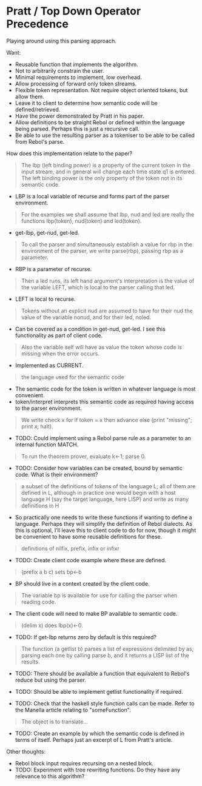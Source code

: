 Pratt / Top Down Operator Precedence
====================================

Playing around using this parsing approach.

Want:

* Reusable function that implements the algorithm.
* Not to arbitrarily constrain the user.
* Minimal requirements to implement, low overhead.
* Allow processing of forward only token streams.
* Flexible token representation. Not require object oriented tokens, but allow them.
* Leave it to client to determine how semantic code will be defined/retrieved.
* Have the power demonstrated by Pratt in his paper.
* Allow definitions to be straight Rebol or defined within the language being parsed. Perhaps this is just a recursive call.
* Be able to use the resulting parser as a tokeniser to be able to be called from Rebol's parse.


How does this implementation relate to the paper?

> The lbp (left binding power) is a property of the current token in the input stream,
and in general will change each time state q1 is entered.
The left binding power is the only property of the token not in its semantic code.

* LBP is a local variable of recurse and forms part of the parser environment.

> For the examples we shall assume that lbp, nud and led are really the functions lbp(token), nud(token) and led(token).

* get-lbp, get-nud, get-led.

> To call the parser and simultaneously establish a value for rbp in the environment of the parser,
we write parse(rbp), passing rbp as a parameter.

* RBP is a parameter of recurse. 

> Then a led runs, its left hand argument's interpretation is the value of the variable LEFT,
which is local to the parser calling that led.

* LEFT is local to recurse.

> Tokens without an explicit nud are assumed to have for their nud the value of the variable nonud,
and for their led, noled.

* Can be covered as a condition in get-nud, get-led. I see this functionality as part of client code.

> Also the variable self will have as value the token whose code is missing when the error occurs.

* Implemented as CURRENT.

> the language used for the semantic code

* The semantic code for the token is written in whatever language is most convenient.
* token/interpret interprets this semantic code as required having access to the parser environment.

> We write check x for if token = x then advance else (print "missing"; print x; halt).

* TODO: Could implement using a Rebol parse rule as a parameter to an internal function MATCH.

> To run the theorem prover, evaluate k←1; parse 0.

* TODO: Consider how variables can be created, bound by semantic code. What is their environment?

> a subset of the definitions of tokens of the language L; all of them are defined in L,
although in practice one would begin with a host language H (say the target language, here LISP)
and write as many definitions in H

* So practically one needs to write these functions if wanting to define a language. Perhaps they will
simplify the definition of Rebol dialects. As this is optional, I'll leave this to client code to do for now,
though it might be convenient to have some reusable definitions for these.

> definitions of nilfix, prefix, infix or infixr 

* TODO: Create client code example where these are defined.

> (prefix a b c) sets bp←b

* BP should live in a context created by the client code.

> The variable bp is available for use for calling the parser when reading code.

* The client code will need to make BP available to semantic code.

> (delim x) does lbp(x)←0.

* TODO: If get-lbp returns zero by default is this required?

>  The function (a getlist b) parses a list of expressions delimited by as,
parsing each one by calling parse b, and it returns a LISP list of the results.

* TODO: There should be available a function that equivalent to Rebol's reduce but using the parser.

* TODO: Should be able to implement getlist functionality if required.

* TODO: Check that the haskell style function calls can be made. Refer to the Manella article relating to "someFunction".

> The object is to translate...

* TODO: Create an example by which the semantic code is defined in terms of itself. Perhaps just an excerpt of L
from Pratt's article.

Other thoughts:

* Rebol block input requires recursing on a nested block.
* TODO: Experiment with tree rewriting functions. Do they have any relevance to this algorithm?

